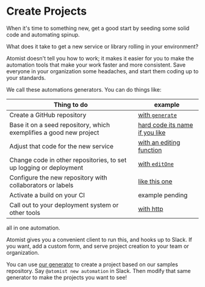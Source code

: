 # Create Projects

When it's time to something new, get a good start by seeding some solid code and 
automating spinup.

What does it take to get a new service or library rolling in your environment?

Atomist doesn't tell you how to work; it makes it easier for you to make the automation tools
that make your work faster and more consistent. Save everyone in your organization some headaches,
and start them coding up to your standards.

We call these automations generators. You can do things like:

| Thing to do | example |
| ----------- | ------- |
| Create a GitHub repository | [with `generate`](https://github.com/atomist/initializr-atomist/blob/55b587a4222349352f74d4b022e8e58a568d429e/src/commands/generator/initializr/RepoCreator.ts#L33) |
|  Base it on a seed repository, which exemplifies a good new project | [hard code its name if you like](https://github.com/atomist/automation-client-samples-ts/blob/7c1a7267ff0881935f4682784a9ce5e403b1b7ff/src/commands/generator/NewAutomation.ts#L39) |
|  Adjust that code for the new service | [with an editing function](https://github.com/atomist/automation-client-samples-ts/blob/7c1a7267ff0881935f4682784a9ce5e403b1b7ff/src/commands/generator/NewAutomation.ts#L47) |
|  Change code in other repositories, to set up logging or deployment | [with `editOne`](https://github.com/atomist/automation-client-samples-ts/blob/7c1a7267ff0881935f4682784a9ce5e403b1b7ff/src/commands/editor/AddContributing.ts#L38) |
|  Configure the new repository with collaborators or labels | [like this one](https://github.com/atomist/initializr-atomist/blob/55b587a4222349352f74d4b022e8e58a568d429e/src/commands/generator/initializr/RepoCreator.ts#L46) |
|  Activate a build on your CI | example pending |
|  Call out to your deployment system or other tools | [with http](https://github.com/atomist/automation-client-samples-ts/blob/master/src/commands/simple/HelloHttp.ts)|

all in one automation.

Atomist gives you a convenient client to run this, and hooks up to Slack. If you want,
add a custom form, and serve project creation to your team or organization.

You can use [our generator](https://github.com/atomist/automation-client-samples-ts/blob/master/src/commands/generator/NewAutomation.ts)
 to create a project based on our samples repository. Say `@atomist new automation` in Slack.
Then modify that same generator to make the projects you want to see!

<!--

Other links that might be useful: [this code](https://github.com/atomist/initializr-atomist/blob/master/src/web/initializerHandoff.ts)
makes a custom form somehow, in our spring initializr automation.
(I don't know exactly how)

Change code could link to [project editors](https://github.com/atomist/automation-client-ts/blob/master/docs/ProjectEditors.md)

-->